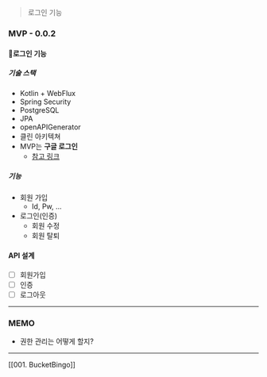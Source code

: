 > 로그인 기능

### MVP - 0.0.2
#### 로그인 기능
##### 기술 스택
- Kotlin + WebFlux
- Spring Security
- PostgreSQL
- JPA
- openAPIGenerator
- 클린 아키텍쳐
- MVP는 **구글 로그인**
	- [참고 링크](https://developers.google.com/oauthplayground/)

##### 기능
- 회원 가입
	- Id, Pw, ...
- 로그인(인증)
	- 회원 수정
	- 회원 탈퇴

#### API 설계
- [ ] 회원가입
- [ ] 인증
- [ ] 로그아웃
---
### MEMO
- 권한 관리는 어떻게 할지?

---

[[001. BucketBingo]]